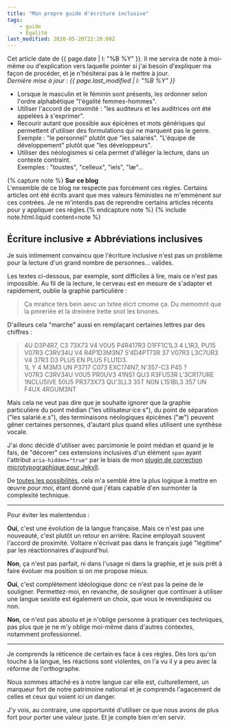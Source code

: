 ```yaml
---
title: "Mon propre guide d'écriture inclusive"
tags:
    - guide
    - Égalité
last_modified: 2020-05-20T22:20:00Z
---
```


Cet article date de {{ page.date | l: "%B %Y" }}. Il me servira de note à
moi-même ou d'explication vers laquelle pointer si j'ai besoin d'expliquer ma
façon de procéder, et je n'hésiterai pas à le mettre à jour.  
_Dernière mise à jour : {{ page.last_modified | l: "%B %Y" }}_

<!-- more -->

-   Lorsque le masculin et le féminin sont présents, les ordonner selon l'ordre
    alphabétique "l'égalité femmes-hommes".
-   Utiliser l'accord de proximité : "les auditeurs et les auditrices ont été
    appelées à s'exprimer".
-   Recourir autant que possible aux épicènes et mots génériques qui permettent
    d'utiliser des formulations qui ne marquent pas le genre.  
    Exemple : "le personnel" plutôt que "les salariés". "L'équipe de
    développement" plutôt que "les développeurs".
-   Utiliser des néologismes si cela permet d'alléger la lecture, dans un
    contexte contraint.  
    Exemples : "toustes", "celleux", "iels", "læ"…

{% capture note %} **Sur ce blog**  
L'ensemble de ce blog ne respecte pas forcément ces règles. Certains articles
ont été écrits avant que mes valeurs féministes ne m'emmènent sur ces contrées.
Je ne m'interdis pas de reprendre certains articles récents pour y appliquer ces
règles.{% endcapture note %} {% include note.html.liquid content=note %}

## Écriture inclusive ≠ Abbréviations inclusives

Je suis intimement convaincu que l'écriture inclusive n'est pas un problème pour
la lecture d'un grand nombre de personnes… valides.

Les textes ci-dessous, par exemple, sont difficiles à lire, mais ce n'est pas
impossible. Au fil de la lecture, le cerveau est en mesure de s'adapter et
rapidement, oublie la graphie particulière :

> Ça mrahce tèrs bein aevc un txtee éicrt cmome ça. Du memomnt que la pmrerièe
> et la dreinère lrette snot les bnones.

D'ailleurs cela "marche" aussi en remplaçant certaines lettres par des
chiffres :

> 4U D3P4R7, C3 73X73 V4 V0U5 P4R417R3 D1FF1C1L3 4 L1R3, PU15 V07R3 C3RV34U V4
> R4P1D3M3N7 5'4D4PT73R 37 V07R3 L3C7UR3 V4 37R3 D3 PLU5 EN PLU5 FLU1D3.  
> 1L Y 4 M3M3 UN P3717 C073 EXC174N7, N'357-C3 P45 ?  
> V07R3 C3RV34U V0U5 PR0UV3 41NS1 QU3 R3FU53R L'3CR17URE 1NCLU5IVE 50U5 PR373X73
> QU'3LL3 35T N0N L151BL3 357 UN F4UX 4RGUM3NT

Mais cela ne veut pas dire que je souhaite ignorer que la graphie particulière
du point médian ("les utilisateur·ice·s"), du point de séparation ("les
salarié.e.s"), des terminaisons néologiques épicènes ("æ") peuvent gêner
certaines personnes, d'autant plus quand elles utilisent une synthèse vocale.

J'ai donc décidé d'utiliser avec parcimonie le point médian et quand je le fais,
de "décorer" ces extensions inclusives d'un élément `span` ayant l'attribut
`aria-hidden="true"` par le biais de mon
[plugin de correction microtypographique pour Jekyll](https://github.com/borisschapira/jekyll-microtypo/).

De
[toutes les possibilités](https://codepen.io/vincent-valentin/full/woGLVL 'Abbréviations inclusives, un CodePen par Vincent Valentin'),
cela m'a semblé être la plus logique à mettre en œuvre _pour moi_, étant donné
que j'étais capable d'en surmonter la complexité technique.

---

<span id="disambiguation">Pour éviter les malentendus</span> :

**Oui**, c'est une évolution de la langue française. Mais ce n'est pas une
nouveauté, c'est plutôt un retour en arrière. Racine employait souvent l'accord
de proximité. Voltaire n'écrivait pas dans le français jugé "légitime" par les
réactionnaires d'aujourd'hui.

**Non**, ça n'est pas parfait, ni dans l'usage ni dans la graphie, et je suis
prêt à faire évoluer ma position si on me propose mieux.

**Oui**, c'est complètement idéologique donc ce n'est pas la peine de le
souligner. Permettez-moi, en revanche, de souligner que continuer à utiliser une
langue sexiste est également un choix, que vous le revendiquiez ou non.

**Non**, ce n'est pas absolu et je n'oblige personne à pratiquer ces techniques,
pas plus que je ne m'y oblige moi-même dans d'autres contextes, notamment
professionnel.

---

Je comprends la réticence de certain·es face à ces règles. Dès lors qu'on
touche à la langue, les réactions sont violentes, on l'a vu il y a peu avec la
réforme de l'orthographe.

Nous sommes attaché·es à notre langue car elle est, culturellement, un marqueur
fort de notre patrimoine national et je comprends l'agacement de celles et ceux
qui voient ici un danger.

J'y vois, au contraire, une opportunité d'utiliser ce que nous avons de plus
fort pour porter une valeur juste. Et je compte bien m'en servir.

